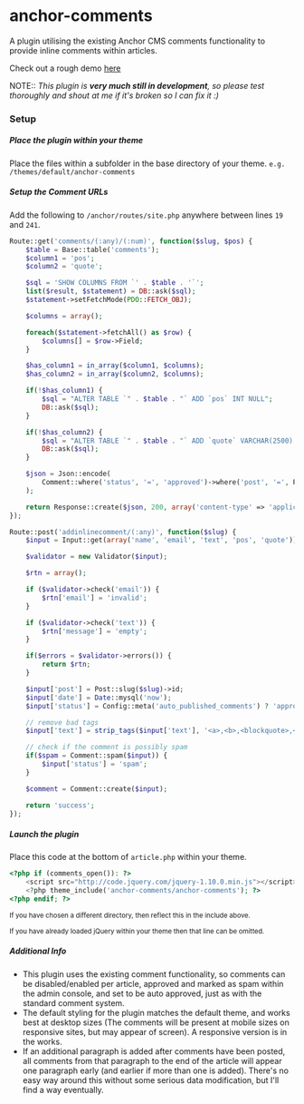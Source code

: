 anchor-comments
===============

A plugin utilising the existing Anchor CMS comments functionality to provide inline comments within articles.

Check out a rough demo [ here](http://molovo.co.uk/blog/comment-testing)

NOTE:: *This plugin is __very much still in development__, so please test thoroughly and shout at me if it's broken so I can fix it :)*

### Setup

##### Place the plugin within your theme
Place the files within a subfolder in the base directory of your theme. `e.g. /themes/default/anchor-comments`


##### Setup the Comment URLs
Add the following to `/anchor/routes/site.php` anywhere between lines `19` and `241`.

```php
Route::get('comments/(:any)/(:num)', function($slug, $pos) {
	$table = Base::table('comments');
	$column1 = 'pos';
	$column2 = 'quote';

	$sql = 'SHOW COLUMNS FROM `' . $table . '`';
	list($result, $statement) = DB::ask($sql);
	$statement->setFetchMode(PDO::FETCH_OBJ);

	$columns = array();

	foreach($statement->fetchAll() as $row) {
		$columns[] = $row->Field;
	}

	$has_column1 = in_array($column1, $columns);
	$has_column2 = in_array($column2, $columns);

	if(!$has_column1) {
		$sql = "ALTER TABLE `" . $table . "` ADD `pos` INT NULL";
		DB::ask($sql);
	}

	if(!$has_column2) {
		$sql = "ALTER TABLE `" . $table . "` ADD `quote` VARCHAR(2500) NULL AFTER `email`";
		DB::ask($sql);
	}

	$json = Json::encode(
		Comment::where('status', '=', 'approved')->where('post', '=', Post::slug($slug)->id)->where('pos', '=', $pos)->get()
	);

	return Response::create($json, 200, array('content-type' => 'application/json'));
});

Route::post('addinlinecomment/(:any)', function($slug) {
	$input = Input::get(array('name', 'email', 'text', 'pos', 'quote'));

	$validator = new Validator($input);

	$rtn = array();

	if ($validator->check('email')) {
		$rtn['email'] = 'invalid';
	}

	if ($validator->check('text')) {
		$rtn['message'] = 'empty';
	}

	if($errors = $validator->errors()) {
		return $rtn;
	}

	$input['post'] = Post::slug($slug)->id;
	$input['date'] = Date::mysql('now');
	$input['status'] = Config::meta('auto_published_comments') ? 'approved' : 'pending';

	// remove bad tags
	$input['text'] = strip_tags($input['text'], '<a>,<b>,<blockquote>,<code>,<em>,<i>,<p>,<pre>');

	// check if the comment is possibly spam
	if($spam = Comment::spam($input)) {
		$input['status'] = 'spam';
	}

	$comment = Comment::create($input);

	return 'success';
});
```


##### Launch the plugin

Place this code at the bottom of `article.php` within your theme.

```php
<?php if (comments_open()): ?>
    <script src="http://code.jquery.com/jquery-1.10.0.min.js"></script>
    <?php theme_include('anchor-comments/anchor-comments'); ?>
<?php endif; ?>
```
<small>If you have chosen a different directory, then reflect this in the include above.</small>

<small>If you have already loaded jQuery within your theme then that line can be omitted.</small>

##### Additional Info

* This plugin uses the existing comment functionality, so comments can be disabled/enabled per article, approved and marked as spam within the admin console, and set to be auto approved, just as with the standard comment system.
* The default styling for the plugin matches the default theme, and works best at desktop sizes (The comments will be present at mobile sizes on responsive sites, but may appear of screen). A responsive version is in the works.
* If an additional paragraph is added after comments have been posted, all comments from that paragraph to the end of the article will appear one paragraph early (and earlier if more than one is added). There's no easy way around this without some serious data modification, but I'll find a way eventually.